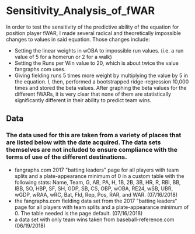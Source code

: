 # Sensitivity_Analysis_of_fWAR
  In order to test the sensitivity of the predictive ability of the equation for position player fWAR, I made several radical and theoretically impossible changes to values in said equation. Those changes include:
  - Setting the linear weights in wOBA to impossible run values. (i.e. a run value of 5 for a homerun or 2 for a walk)
  - Setting the Runs per Win value to 20, which is about twice the value fangraphs.com uses.
  - Giving fielding runs 5 times more weight by multiplying the value by 5 in the equation.
  I, then, performed a bootstrapped ridge-regression 10,000 times and stored the beta values. After graphing the beta values for the different fWARs, it is very clear that none of them are statistically significantly different in their ability to predict team wins. 
 
## Data
### The data used for this are taken from a variety of places that are listed below with the date acquired. The data sets themselves are not included to ensure compliance with the terms of use of the different destinations. 
- fangraphs.com 2017 "batting leaders" page for all players with team splits and a plate-appearance minimum of 0 in a custom table with the following stats: Name, Team, G, AB, PA, H, 1B, 2B, 3B, HR, R, RBI, BB, IBB, SO, HBP, SF, SH, GDP, SB, CS, OBP, wOBA, RE24, wSB, UBR, wGDP, wRAA, wRC, Bat, Fld, Rep, Pos, RAR, and WAR. (07/16/2018)
- the fangraphs.com fielding data set from the 2017 "batting leaders" page for all players with team splits and a plate-appearance minimum of 0. The table needed is the page default. (07/16/2018)
- a data set with only team wins taken from baseball-reference.com (06/19/2018)
